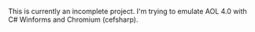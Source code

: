 This is currently an incomplete project. I'm trying to emulate AOL 4.0 with C# Winforms and Chromium (cefsharp).